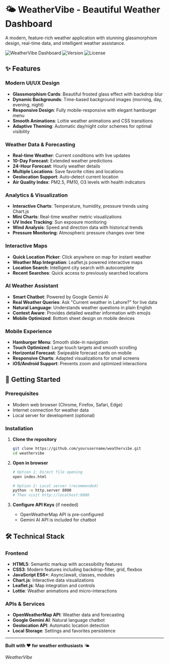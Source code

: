 # 🌤️ WeatherVibe - Beautiful Weather Dashboard

A modern, feature-rich weather application with stunning glassmorphism design, real-time data, and intelligent weather assistance.

![WeatherVibe Dashboard](https://img.shields.io/badge/Status-Active-brightgreen) ![Version](https://img.shields.io/badge/Version-1.0.0-blue) ![License](https://img.shields.io/badge/License-MIT-yellow)

## ✨ Features

### **Modern UI/UX Design**
- **Glassmorphism Cards**: Beautiful frosted glass effect with backdrop blur
- **Dynamic Backgrounds**: Time-based background images (morning, day, evening, night)
- **Responsive Design**: Fully mobile-responsive with elegant hamburger menu
- **Smooth Animations**: Lottie weather animations and CSS transitions
- **Adaptive Theming**: Automatic day/night color schemes for optimal visibility

### **Weather Data & Forecasting**
- **Real-time Weather**: Current conditions with live updates
- **10-Day Forecast**: Extended weather predictions
- **24-Hour Forecast**: Hourly weather details
- **Multiple Locations**: Save favorite cities and locations
- **Geolocation Support**: Auto-detect current location
- **Air Quality Index**: PM2.5, PM10, O3 levels with health indicators

### **Analytics & Visualization**
- **Interactive Charts**: Temperature, humidity, pressure trends using Chart.js
- **Mini Charts**: Real-time weather metric visualizations
- **UV Index Tracking**: Sun exposure monitoring
- **Wind Analysis**: Speed and direction data with historical trends
- **Pressure Monitoring**: Atmospheric pressure changes over time

### **Interactive Maps**
- **Quick Location Picker**: Click anywhere on map for instant weather
- **Weather Map Integration**: Leaflet.js powered interactive maps
- **Location Search**: Intelligent city search with autocomplete
- **Recent Searches**: Quick access to previously searched locations

### **AI Weather Assistant**
- **Smart Chatbot**: Powered by Google Gemini AI
- **Real Weather Queries**: Ask "Current weather in Lahore?" for live data
- **Natural Language**: Understands weather questions in plain English
- **Context Aware**: Provides detailed weather information with emojis
- **Mobile Optimized**: Bottom sheet design on mobile devices

### **Mobile Experience**
- **Hamburger Menu**: Smooth slide-in navigation
- **Touch Optimized**: Large touch targets and smooth scrolling
- **Horizontal Forecast**: Swipeable forecast cards on mobile
- **Responsive Charts**: Adapted visualizations for small screens
- **iOS/Android Support**: Prevents zoom and optimized interactions

## 🚀 Getting Started

### Prerequisites
- Modern web browser (Chrome, Firefox, Safari, Edge)
- Internet connection for weather data
- Local server for development (optional)

### Installation

1. **Clone the repository**
   ```bash
   git clone https://github.com/yourusername/weathervibe.git
   cd weathervibe
   ```

2. **Open in browser**
   ```bash
   # Option 1: Direct file opening
   open index.html
   
   # Option 2: Local server (recommended)
   python -m http.server 8000
   # Then visit http://localhost:8000
   ```

3. **Configure API Keys** (if needed)
   - OpenWeatherMap API is pre-configured
   - Gemini AI API is included for chatbot

## 🛠️ Technical Stack

### Frontend
- **HTML5**: Semantic markup with accessibility features
- **CSS3**: Modern features including backdrop-filter, grid, flexbox
- **JavaScript ES6+**: Async/await, classes, modules
- **Chart.js**: Interactive data visualizations
- **Leaflet.js**: Map integration and controls
- **Lottie**: Weather animations and micro-interactions

### APIs & Services
- **OpenWeatherMap API**: Weather data and forecasting
- **Google Gemini AI**: Natural language chatbot
- **Geolocation API**: Automatic location detection
- **Local Storage**: Settings and favorites persistence

---

**Built with ❤️ for weather enthusiasts** 🌤️

*WeatherVibe*
